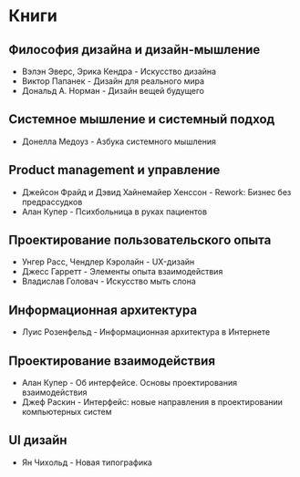 # Книги

## Философия дизайна и дизайн-мышление

- Вэлэн Эверс, Эрика Кендра - Искусство дизайна
- Виктор Папанек - Дизайн для реального мира
- Дональд А. Норман - Дизайн вещей будущего


## Системное мышление и системный подход

- Донелла Медоуз - Азбука системного мышления


## Product management и управление

- Джейсон Фрайд и Дэвид Хайнемайер Хенссон - Rework: Бизнес без предрассудков
- Алан Купер - Психбольница в руках пациентов



## Проектирование пользовательского опыта

- Унгер Расс, Чендлер Кэролайн - UX-дизайн
- Джесс Гарретт - Элементы опыта взаимодействия
- Владислав Головач - Искусство мыть слона


## Информационная архитектура

- Луис Розенфельд - Информационная архитектура в Интернете


## Проектирование взаимодействия

- Алан Купер - Об интерфейсе. Основы проектирования взаимодействия
- Джеф Раскин - Интерфейс: новые направления в проектировании компьютерных систем


## UI дизайн

- Ян Чихольд - Новая типографика

